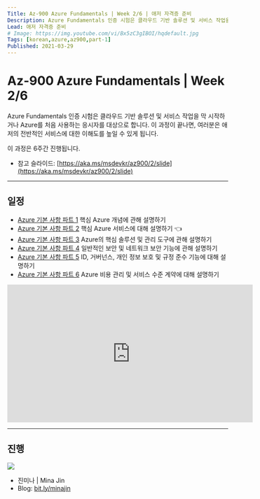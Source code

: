 ```yaml
---
Title: Az-900 Azure Fundamentals | Week 2/6 | 애저 자격증 준비
Description: Azure Fundamentals 인증 시험은 클라우드 기반 솔루션 및 서비스 작업을 막 시작하거나 Azure를 처음 사용하는 응시자를 대상으로 합니다. 이 과정이 끝나면, 여러분은 애저의 전반적인 서비스에 대한 이해도를 높일 수 있게 됩니다.
Lead: 애저 자격증 준비
# Image: https://img.youtube.com/vi/Bx5zC3gIBOI/hqdefault.jpg
Tags: [korean,azure,az900,part-1]
Published: 2021-03-29
---
```


# Az-900 Azure Fundamentals | Week 2/6 #

Azure Fundamentals 인증 시험은 클라우드 기반 솔루션 및 서비스 작업을 막 시작하거나 Azure를 처음 사용하는 응시자를 대상으로 합니다. 이 과정이 끝나면, 여러분은 애저의 전반적인 서비스에 대한 이해도를 높일 수 있게 됩니다.

<!--more-->

이 과정은 6주간 진행됩니다.

* 참고 슬라이드: [https://aka.ms/msdevkr/az900/2/slide](https://aka.ms/msdevkr/az900/2/slide)

---

## 일정 ##

* [Azure 기본 사항 파트 1](https://aka.ms/msdevkr/az900/1​) 핵심 Azure 개념에 관해 설명하기
* [Azure 기본 사항 파트 2](https://aka.ms/msdevkr/az900/2​) 핵심 Azure 서비스에 대해 설명하기 👈
* [Azure 기본 사항 파트 3](https://aka.ms/msdevkr/az900/3​) Azure의 핵심 솔루션 및 관리 도구에 관해 설명하기
* [Azure 기본 사항 파트 4](https://aka.ms/msdevkr/az900/4​) 일반적인 보안 및 네트워크 보안 기능에 관해 설명하기
* [Azure 기본 사항 파트 5](https://aka.ms/msdevkr/az900/5​) ID, 거버넌스, 개인 정보 보호 및 규정 준수 기능에 대해 설명하기
* [Azure 기본 사항 파트 6](https://aka.ms/msdevkr/az900/6​) Azure 비용 관리 및 서비스 수준 계약에 대해 설명하기

<!--more-->

<iframe width="560" height="315" src="https://www.youtube.com/embed/892Nhkhwk4A" frameborder="0" allow="accelerometer; autoplay; clipboard-write; encrypted-media; gyroscope; picture-in-picture" allowfullscreen></iframe>

---

## 진행 ##

<p><img src="https://blogpfthumb-phinf.pstatic.net/20201210_262/sesme100_1607603394796nMKDo_JPEG/IMG-9710.JPG?type=w161"/></p>

* 진미나 | Mina Jin
* Blog: [bit.ly/minajin](https://bit.ly/minajin)
